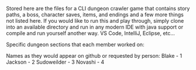 Stored here are the files for a CLI dungeon crawler game that contains story paths, a boss, character saves, items, and endings and a few more things not listed here.
If you would like to run this and play through, simply clone into an available directory and run in any modern IDE with java support or compile and run yourself another way. VS Code, IntelliJ, Eclipse, etc... 

Specific dungeon sections that each member worked on:

Names as they would appear on github or requested by person:
Blake - 1 
Jackson - 2 
Sudoweilder - 3
Novashi - 4 

